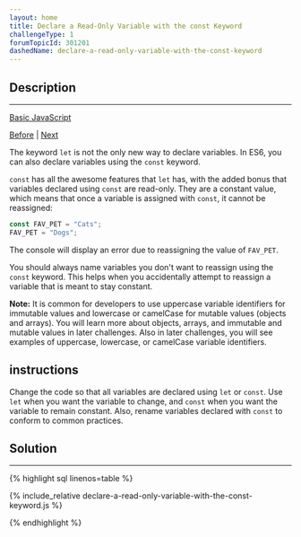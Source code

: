 ```yaml
---
layout: home
title: Declare a Read-Only Variable with the const Keyword
challengeType: 1
forumTopicId: 301201
dashedName: declare-a-read-only-variable-with-the-const-keyword
---
```


<div class="row">
<div class="columnStmt" markdown="1">

## Description
------

[Basic JavaScript](./README.md) 

[Before](./explore-differences-between-the-var-and-let-keywords.md)  | [Next](./add-two-numbers-with-javascript.md) 

The keyword `let` is not the only new way to declare variables. In ES6, you can also declare variables using the `const` keyword.

`const` has all the awesome features that `let` has, with the added bonus that variables declared using `const` are read-only. They are a constant value, which means that once a variable is assigned with `const`, it cannot be reassigned:

```js
const FAV_PET = "Cats";
FAV_PET = "Dogs";
```

The console will display an error due to reassigning the value of `FAV_PET`.

You should always name variables you don't want to reassign using the `const` keyword. This helps when you accidentally attempt to reassign a variable that is meant to stay constant.

**Note:** It is common for developers to use uppercase variable identifiers for immutable values and lowercase or camelCase for mutable values (objects and arrays). You will learn more about objects, arrays, and immutable and mutable values in later challenges. Also in later challenges, you will see examples of uppercase, lowercase, or camelCase variable identifiers.

##  instructions 

Change the code so that all variables are declared using `let` or `const`. Use `let` when you want the variable to change, and `const` when you want the variable to remain constant. Also, rename variables declared with `const` to conform to common practices.

</div>
<div class="columnSol" markdown="1">

## Solution
------

{% highlight sql linenos=table %}

{% include_relative declare-a-read-only-variable-with-the-const-keyword.js %}

{% endhighlight %}

</div>
</div>
